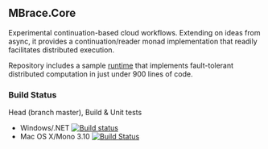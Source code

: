 ## MBrace.Core

Experimental continuation-based cloud workflows. Extending on ideas from async, it provides a continuation/reader monad implementation that readily facilitates distributed execution.

Repository includes a sample [runtime](https://github.com/nessos/MBrace.Core/tree/master/samples/MBrace.SampleRuntime) that implements fault-tolerant distributed computation in just under 900 lines of code.

### Build Status

Head (branch master), Build & Unit tests
  * Windows/.NET [![Build status](https://ci.appveyor.com/api/projects/status/hn8ha2uawe9851gc/branch/master?svg=true)](https://ci.appveyor.com/project/nessos/mbrace-core/branch/master)
  * Mac OS X/Mono 3.10 [![Build Status](https://travis-ci.org/nessos/MBrace.Core.png?branch=master)](https://travis-ci.org/nessos/MBrace.Core/branches)

